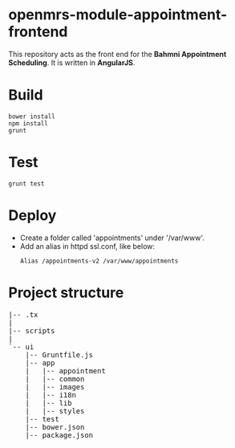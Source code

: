 # openmrs-module-appointment-frontend

This repository acts as the front end for the **Bahmni Appointment Scheduling**. It is written in **AngularJS**.


# Build
```
bower install
npm install
grunt
```

# Test
```
grunt test
```
# Deploy
* Create a folder called 'appointments' under '/var/www'.
* Add an alias in httpd ssl.conf, like below:
  ```
  Alias /appointments-v2 /var/www/appointments
  ```


# Project structure

<pre>
|-- .tx
|   
|-- scripts
|	
`-- ui
    |-- Gruntfile.js
    |-- app
    |	|-- appointment
    |   |-- common
    |   |-- images
    |   |-- i18n
    |   |-- lib
    |   |-- styles
    |-- test
    |-- bower.json
    |-- package.json
</pre>